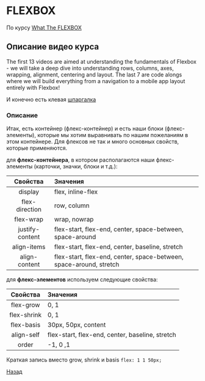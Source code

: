 # FLEXBOX

По курсу [What The FLEXBOX](https://flexbox.io/)

## Описание видео курса
The first 13 videos are aimed at understanding the fundamentals of Flexbox - we will take a deep dive into understanding rows, columns, axes, wrapping, alignment, centering and layout. The last 7 are code alongs where we will build everything from a navigation to a mobile app layout entirely with Flexbox!

И конечно есть клевая [шпаргалка](https://tpverstak.ru/flex-cheatsheet/)

### Описание
Итак, есть контейнер (флекс-контейнер) и есть наши блоки  (флекс-элементы), которые мы хотим выравнивать по нашим пожеланиям в этом контейнере.
Для флексов не так и много основных свойств, которые применяются.

для **флекс-контейнера**, в котором располагаются наши флекс-элементы (карточки, значки, блоки и т.д.):

|Свойства           |Значения|
|:-----------------:|:--------------|
|display|flex, inline-flex|
|flex-direction |row, column   |
|flex-wrap  |wrap, nowrap   |
|justify-content   | flex-start, flex-end, center, space-between, space-around  |
|align-items   | flex-start, flex-end, center, baseline, stretch  |
| align-content  | flex-start, flex-end, center, space-between, space-around, stretch   |

для **флекс-элементов** используем следующие свойства:

|Свойства|Значения|
|:-----------:|:--------------|
|flex-grow   | 0, 1  |
|flex-shrink   |0, 1|
|flex-basis   | 30px, 50px, content |
|align-self   |flex-start, flex-end, center, baseline, stretch  |
| order  |  -1, 0 ,1  |

Краткая запись вместо grow, shrink и basis `flex: 1 1 50px;`


[Назад](../README.md)
